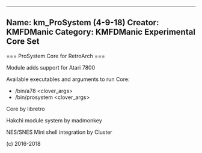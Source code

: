 -----------------------
Name: km_ProSystem (4-9-18)
Creator: KMFDManic
Category: KMFDManic Experimental Core Set
-----------------------
=== ProSystem Core for RetroArch ===

Module adds support for Atari 7800

Available executables and arguments to run Core:
- /bin/a78 <rom> <clover_args>
- /bin/prosystem <rom> <clover_args>
 
Core by libretro

Hakchi module system by madmonkey

NES/SNES Mini shell integration by Cluster

(c) 2016-2018

